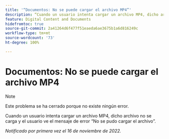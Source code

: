 ```yaml
---
title: '“Documentos: No se puede cargar el archivo MP4”'
description: “Cuando un usuario intenta cargar un archivo MP4, dicho archivo no se carga y el usuario ve el mensaje de error ‘No se pudo cargar el archivo’”.
feature: Digital Content and Documents
hidefromtoc: true
source-git-commit: 2a41264d6f477f51eaeda6ae3675b1a6d816249c
workflow-type: tm+mt
source-wordcount: '73'
ht-degree: 100%

---
```



# Documentos: No se puede cargar el archivo MP4

>[!NOTE]
>
>Este problema se ha cerrado porque no existe ningún error.

Cuando un usuario intenta cargar un archivo MP4, dicho archivo no se carga y el usuario ve el mensaje de error “No se pudo cargar el archivo”.

_Notificado por primera vez el 16 de noviembre de 2022._

